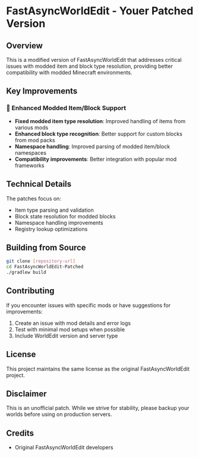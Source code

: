 # FastAsyncWorldEdit - Youer Patched Version

## Overview

This is a modified version of FastAsyncWorldEdit that addresses critical issues with modded item and block type resolution, providing better compatibility with modded Minecraft environments.

## Key Improvements

### 🔧 Enhanced Modded Item/Block Support
- **Fixed modded item type resolution**: Improved handling of items from various mods
- **Enhanced block type recognition**: Better support for custom blocks from mod packs
- **Namespace handling**: Improved parsing of modded item/block namespaces
- **Compatibility improvements**: Better integration with popular mod frameworks

## Technical Details

The patches focus on:
- Item type parsing and validation
- Block state resolution for modded blocks
- Namespace handling improvements
- Registry lookup optimizations

## Building from Source

```bash
git clone [repository-url]
cd FastAsyncWorldEdit-Patched
./gradlew build
```

## Contributing

If you encounter issues with specific mods or have suggestions for improvements:
1. Create an issue with mod details and error logs
2. Test with minimal mod setups when possible
3. Include WorldEdit version and server type

## License

This project maintains the same license as the original FastAsyncWorldEdit project.

## Disclaimer

This is an unofficial patch. While we strive for stability, please backup your worlds before using on production servers.

## Credits

* Original FastAsyncWorldEdit developers
